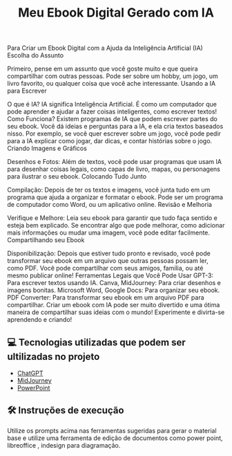 
</head>
<body>
    

<header>
        <h1>Meu Ebook Digital Gerado com IA</h1>
</header>


Para Criar um Ebook Digital com a Ajuda da Inteligência Artificial (IA)
Escolha do Assunto

Primeiro, pense em um assunto que você goste muito e que queira compartilhar com outras pessoas. Pode ser sobre um hobby, um jogo, um livro favorito, ou qualquer coisa que você ache interessante.
Usando a IA para Escrever

O que é IA? IA significa Inteligência Artificial. É como um computador que pode aprender e ajudar a fazer coisas inteligentes, como escrever textos!
Como Funciona? Existem programas de IA que podem escrever partes do seu ebook. Você dá ideias e perguntas para a IA, e ela cria textos baseados nisso. Por exemplo, se você quer escrever sobre um jogo, você pode pedir para a IA explicar como jogar, dar dicas, e contar histórias sobre o jogo.
Criando Imagens e Gráficos

Desenhos e Fotos: Além de textos, você pode usar programas que usam IA para desenhar coisas legais, como capas de livro, mapas, ou personagens para ilustrar o seu ebook.
Colocando Tudo Junto

Compilação: Depois de ter os textos e imagens, você junta tudo em um programa que ajuda a organizar e formatar o ebook. Pode ser um programa de computador como Word, ou um aplicativo online.
Revisão e Melhoria

Verifique e Melhore: Leia seu ebook para garantir que tudo faça sentido e esteja bem explicado. Se encontrar algo que pode melhorar, como adicionar mais informações ou mudar uma imagem, você pode editar facilmente.
Compartilhando seu Ebook

Disponibilização: Depois que estiver tudo pronto e revisado, você pode transformar seu ebook em um arquivo que outras pessoas possam ler, como PDF. Você pode compartilhar com seus amigos, família, ou até mesmo publicar online!
Ferramentas Legais que Você Pode Usar
GPT-3: Para escrever textos usando IA.
Canva, MidJourney: Para criar desenhos e imagens bonitas.
Microsoft Word, Google Docs: Para organizar seu ebook.
PDF Converter: Para transformar seu ebook em um arquivo PDF para compartilhar.
Criar um ebook com IA pode ser muito divertido e uma ótima maneira de compartilhar suas ideias com o mundo! Experimente e divirta-se aprendendo e criando!

</body>
</html>

## 💻 Tecnologias utilizadas que podem ser ultilizadas no projeto

- [ChatGPT](https://chat.openai.com/) 
- [MidJourney](https://www.midjourney.com/app/)
- [PowerPoint](https://www.microsoft.com/en/microsoft-365/powerpoint)



## 🛠️ Instruções de execução

Utilize os prompts acima nas ferramentas sugeridas para gerar o material base e utilize uma ferramenta de edição de documentos como power point, libreoffice , indesign para diagramação.

